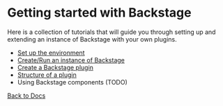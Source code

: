 # Getting started with Backstage

Here is a collection of tutorials that will guide you through setting up and extending an instance of Backstage with your own plugins.

- [Set up the environment](set-up-environment.md)
- [Create/Run an instance of Backstage](create-run-an-instance.md)
- [Create a Backstage plugin](create-a-plugin.md)
- [Structure of a plugin](structure-of-a-plugin.md)
- Using Backstage components (TODO)

[Back to Docs](../README.md)
